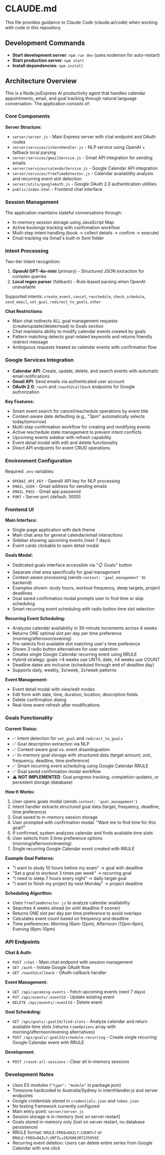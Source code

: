 # CLAUDE.md

This file provides guidance to Claude Code (claude.ai/code) when working with code in this repository.

## Development Commands

- **Start development server**: `npm run dev` (uses nodemon for auto-restart)
- **Start production server**: `npm start`
- **Install dependencies**: `npm install`

## Architecture Overview

This is a Node.js/Express AI productivity agent that handles calendar appointments, email, and goal tracking through natural language conversation. The application consists of:

### Core Components

**Server Structure:**

- `server/server.js` - Main Express server with chat endpoint and OAuth routes
- `server/services/intentHandler.js` - NLP service using OpenAI + fallback local parsing
- `server/services/gmailService.js` - Gmail API integration for sending emails
- `server/services/calendarService.js` - Google Calendar API integration
- `server/services/freeTimeDetector.js` - Calendar availability analysis and recurring event slot detection
- `server/utils/googleAuth.js` - Google OAuth 2.0 authentication utilities
- `public/index.html` - Frontend chat interface

### Session Management

The application maintains stateful conversations through:

- In-memory session storage using JavaScript Map
- Active bookings tracking with confirmation workflow
- Multi-step intent handling (book → collect details → confirm → execute)
- Email tracking via Gmail's built-in Sent folder

### Intent Processing

Two-tier intent recognition:

1. **OpenAI GPT-4o-mini** (primary) - Structured JSON extraction for complex queries
2. **Local regex parser** (fallback) - Rule-based parsing when OpenAI unavailable

Supported intents: `create_event`, `cancel`, `reschedule`, `check_schedule`, `send_email`, `set_goal`, `redirect_to_goals`, `other`

**Chat Restrictions:**
- Main chat redirects ALL goal management requests (create/update/delete/read) to Goals section
- Chat maintains ability to modify calendar events created by goals
- Pattern matching detects goal-related keywords and returns friendly redirect message
- Ambiguous requests treated as calendar events with confirmation flow

### Google Services Integration

- **Calendar API**: Create, update, delete, and search events with automatic email notifications
- **Gmail API**: Send emails via authenticated user account
- **OAuth 2.0**: `/auth` and `/oauth2callback` endpoints for Google authorization

**Key Features:**
- Smart event search for cancel/reschedule operations by event title
- Context-aware date defaulting (e.g., "3pm" automatically selects today/tomorrow)
- Multi-step confirmation workflow for creating and modifying events
- Active reschedule state management to prevent intent conflicts
- Upcoming events sidebar with refresh capability
- Event detail modal with edit and delete functionality
- Direct API endpoints for event CRUD operations

### Environment Configuration

Required `.env` variables:

- `OPENAI_API_KEY` - OpenAI API key for NLP processing
- `EMAIL_USER` - Gmail address for sending emails
- `EMAIL_PASS` - Gmail app password
- `PORT` - Server port (default: 3000)

### Frontend UI

**Main Interface:**
- Single-page application with dark theme
- Main chat area for general calendar/email interactions
- Sidebar showing upcoming events (next 7 days)
- Event cards clickable to open detail modal

**Goals Modal:**
- Dedicated goals interface accessible via "📋 Goals" button
- Separate chat area specifically for goal management
- Context-aware processing (sends `context: 'goal_management'` to backend)
- Examples shown: study hours, workout frequency, sleep targets, project deadlines
- Goal saved confirmation modal prompts user to find time or skip scheduling
- Smart recurring event scheduling with radio button time slot selection

**Recurring Event Scheduling:**
- Analyzes calendar availability in 30-minute increments across 4 weeks
- Returns ONE optimal slot per day per time preference (morning/afternoon/evening)
- Pre-selects first available slot matching user's time preference
- Shows 3 radio button alternatives for user selection
- Creates single Google Calendar recurring event using RRULE
- Hybrid strategy: goals >4 weeks use UNTIL date, ≤4 weeks use COUNT
- Deadline dates are inclusive (scheduled through end of deadline day)
- Supports daily, weekly, 3x/week, 2x/week patterns

**Event Management:**
- Event detail modal with view/edit modes
- Edit form with date, time, duration, location, description fields
- Delete confirmation dialog
- Real-time event refresh after modifications

### Goals Functionality

**Current Status:**
- ✅ Intent detection for `set_goal` and `redirect_to_goals`
- ✅ Goal description extraction via NLP
- ✅ Context-aware goal vs. event disambiguation
- ✅ In-memory goal storage with structured data (target amount, unit, frequency, deadline, time preference)
- ✅ Smart recurring event scheduling using Google Calendar RRULE
- ✅ Goal saved confirmation modal workflow
- ⚠️ **NOT IMPLEMENTED**: Goal progress tracking, completion updates, or persistent storage (database)

**How It Works:**
1. User opens goals modal (sends `context: 'goal_management'`)
2. Intent handler extracts structured goal data (target, frequency, deadline, time preference)
3. Goal saved to in-memory session storage
4. User prompted with confirmation modal: "Want me to find time for this goal?"
5. If confirmed, system analyzes calendar and finds available time slots
6. User selects from 3 time preference options (morning/afternoon/evening)
7. Single recurring Google Calendar event created with RRULE

**Example Goal Patterns:**
- "I want to study 10 hours before my exam" → goal with deadline
- "Set a goal to workout 3 times per week" → recurring goal
- "I need to sleep 7 hours every night" → daily target goal
- "I want to finish my project by next Monday" → project deadline

**Scheduling Algorithm:**
- Uses `freeTimeDetector.js` to analyze calendar availability
- Searches 4 weeks ahead (or until deadline if sooner)
- Returns ONE slot per day per time preference to avoid overlaps
- Calculates event count based on frequency and deadline
- Time preferences: Morning (6am-12pm), Afternoon (12pm-6pm), Evening (6pm-10pm)

### API Endpoints

**Chat & Auth:**
- `POST /chat` - Main chat endpoint with session management
- `GET /auth` - Initiate Google OAuth flow
- `GET /oauth2callback` - OAuth callback handler

**Event Management:**
- `GET /api/upcoming-events` - Fetch upcoming events (next 7 days)
- `PUT /api/events/:eventId` - Update existing event
- `DELETE /api/events/:eventId` - Delete event

**Goal Scheduling:**
- `GET /api/goals/:goalId/find-slots` - Analyze calendar and return available time slots (returns `timeOptions` array with morning/afternoon/evening alternatives)
- `POST /api/goals/:goalId/schedule-recurring` - Create single recurring Google Calendar event with RRULE

**Development:**
- `POST /reset-all-sessions` - Clear all in-memory sessions

### Development Notes

- Uses ES modules (`"type": "module"` in package.json)
- Timezone hardcoded to Australia/Sydney in intentHandler.js and server endpoints
- Google credentials stored in `credentials.json` and `token.json`
- No testing framework currently configured
- Main entry point: `server/server.js`
- Session storage is in-memory (lost on server restart)
- Goals stored in-memory only (lost on server restart, no database persistence)
- RRULE format: `RRULE:FREQ=DAILY;COUNT=7` or `RRULE:FREQ=DAILY;UNTIL=20260630T235959Z`
- Recurring event deletion: Users can delete entire series from Google Calendar with one click
